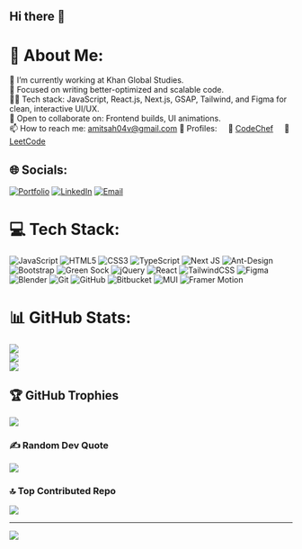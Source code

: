 ## Hi there 👋
# 💫 About Me:

🔭 I’m currently working at Khan Global Studies.  <br>
🌱 Focused on writing better-optimized and scalable code. <br>
👨‍💻 Tech stack: JavaScript, React.js, Next.js, GSAP, Tailwind, and Figma for clean, interactive UI/UX. <br>
🤝 Open to collaborate on: Frontend builds, UI animations.<br>
📫 How to reach me: amitsah04v@gmail.com  <be>
🏅 Profiles:
    🥘 [CodeChef](https://www.codechef.com/users/bluefalcon_04v)
    🧠 [LeetCode](https://github.com/Bluefalcon04v)

   
## 🌐 Socials:
[![Portfolio](https://img.shields.io/badge/Portfolio-000000?logo=firefox&logoColor=white)](https://amitsahv2.netlify.app)
[![LinkedIn](https://img.shields.io/badge/LinkedIn-%230077B5.svg?logo=linkedin&logoColor=white)](https://www.linkedin.com/in/amit-kumar-sah-84503a238/) 
[![Email](https://img.shields.io/badge/Email-D14836?logo=gmail&logoColor=white)](mailto:amitsah04v@gmail.com) 

# 💻 Tech Stack:
![JavaScript](https://img.shields.io/badge/javascript-%23323330.svg?style=for-the-badge&logo=javascript&logoColor=%23F7DF1E) ![HTML5](https://img.shields.io/badge/html5-%23E34F26.svg?style=for-the-badge&logo=html5&logoColor=white) ![CSS3](https://img.shields.io/badge/css3-%231572B6.svg?style=for-the-badge&logo=css3&logoColor=white) ![TypeScript](https://img.shields.io/badge/typescript-%23007ACC.svg?style=for-the-badge&logo=typescript&logoColor=white) ![Next JS](https://img.shields.io/badge/Next-black?style=for-the-badge&logo=next.js&logoColor=white) ![Ant-Design](https://img.shields.io/badge/-AntDesign-%230170FE?style=for-the-badge&logo=ant-design&logoColor=white) ![Bootstrap](https://img.shields.io/badge/bootstrap-%238511FA.svg?style=for-the-badge&logo=bootstrap&logoColor=white) ![Green Sock](https://img.shields.io/badge/green%20sock-88CE02?style=for-the-badge&logo=greensock&logoColor=white) ![jQuery](https://img.shields.io/badge/jquery-%230769AD.svg?style=for-the-badge&logo=jquery&logoColor=white) ![React](https://img.shields.io/badge/react-%2320232a.svg?style=for-the-badge&logo=react&logoColor=%2361DAFB) ![TailwindCSS](https://img.shields.io/badge/tailwindcss-%2338B2AC.svg?style=for-the-badge&logo=tailwind-css&logoColor=white) ![Figma](https://img.shields.io/badge/figma-%23F24E1E.svg?style=for-the-badge&logo=figma&logoColor=white) ![Blender](https://img.shields.io/badge/blender-%23F5792A.svg?style=for-the-badge&logo=blender&logoColor=white) ![Git](https://img.shields.io/badge/git-%23F05033.svg?style=for-the-badge&logo=git&logoColor=white) ![GitHub](https://img.shields.io/badge/github-%23121011.svg?style=for-the-badge&logo=github&logoColor=white) ![Bitbucket](https://img.shields.io/badge/bitbucket-%230047B3.svg?style=for-the-badge&logo=bitbucket&logoColor=white) ![MUI](https://img.shields.io/badge/MUI-%230081CB.svg?style=for-the-badge&logo=mui&logoColor=white) ![Framer Motion](https://img.shields.io/badge/Framer--Motion-0055FF?style=for-the-badge&logo=framer&logoColor=white)

# 📊 GitHub Stats:
![](https://github-readme-stats.vercel.app/api?username=Bluefalcon04v&theme=dark&hide_border=false&include_all_commits=true&count_private=true)<br/>
![](https://nirzak-streak-stats.vercel.app/?user=Bluefalcon04v&theme=dark&hide_border=false)<br/>
![](https://github-readme-stats.vercel.app/api/top-langs/?username=Bluefalcon04v&theme=dark&hide_border=false&include_all_commits=true&count_private=true&layout=compact)

## 🏆 GitHub Trophies
![](https://github-profile-trophy.vercel.app/?username=Bluefalcon04v&theme=radical&no-frame=false&no-bg=true&margin-w=4)

### ✍️ Random Dev Quote
![](https://quotes-github-readme.vercel.app/api?type=horizontal&theme=radical)

### 🔝 Top Contributed Repo
![](https://github-contributor-stats.vercel.app/api?username=Bluefalcon04v&limit=5&theme=dark&combine_all_yearly_contributions=true)

---
[![](https://visitcount.itsvg.in/api?id=Bluefalcon04v&icon=0&color=0)](https://visitcount.itsvg.in)

<!-- Proudly created with GPRM ( https://gprm.itsvg.in ) -->
